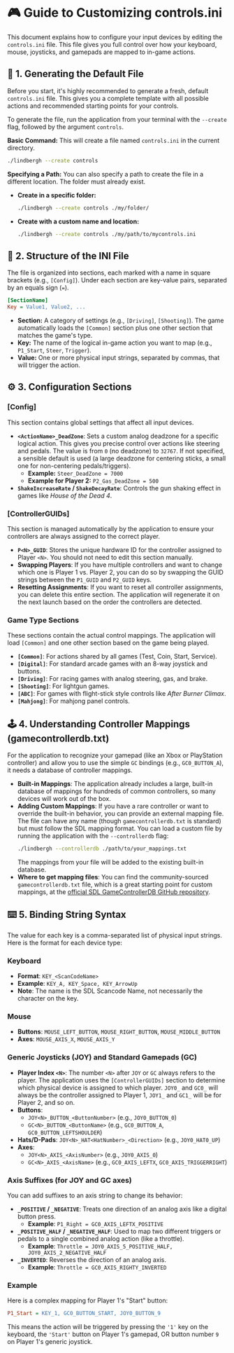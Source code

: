 # 🎮 Guide to Customizing controls.ini

This document explains how to configure your input devices by editing the `controls.ini` file. This file gives you full control over how your keyboard, mouse, joysticks, and gamepads are mapped to in-game actions.

## 📄 1. Generating the Default File

Before you start, it's highly recommended to generate a fresh, default `controls.ini` file. This gives you a complete template with all possible actions and recommended starting points for your controls.

To generate the file, run the application from your terminal with the `--create` flag, followed by the argument `controls`.

**Basic Command:**
This will create a file named `controls.ini` in the current directory.
```bash
./lindbergh --create controls
```

**Specifying a Path:**
You can also specify a path to create the file in a different location. The folder must already exist.

- **Create in a specific folder:**
  ```bash
  ./lindbergh --create controls ./my/folder/
  ```
- **Create with a custom name and location:**
  ```bash
  ./lindbergh --create controls ./my/path/to/mycontrols.ini
  ```

## 📂 2. Structure of the INI File

The file is organized into sections, each marked with a name in square brackets (e.g., `[Config]`). Under each section are key-value pairs, separated by an equals sign (`=`).

```ini
[SectionName]
Key = Value1, Value2, ...
```

- **Section:** A category of settings (e.g., `[Driving]`, `[Shooting]`). The game automatically loads the `[Common]` section plus one other section that matches the game's type.
- **Key:** The name of the logical in-game action you want to map (e.g., `P1_Start`, `Steer`, `Trigger`).
- **Value:** One or more physical input strings, separated by commas, that will trigger the action.

## ⚙️ 3. Configuration Sections

### [Config]

This section contains global settings that affect all input devices.

- **`<ActionName>_DeadZone`**: Sets a custom analog deadzone for a specific logical action. This gives you precise control over actions like steering and pedals. The value is from `0` (no deadzone) to `32767`. If not specified, a sensible default is used (a large deadzone for centering sticks, a small one for non-centering pedals/triggers).
  - **Example:** `Steer_DeadZone = 7000`
  - **Example for Player 2:** `P2_Gas_DeadZone = 500`
- **`ShakeIncreaseRate` / `ShakeDecayRate`**: Controls the gun shaking effect in games like *House of the Dead 4*.

### [ControllerGUIDs]

This section is managed automatically by the application to ensure your controllers are always assigned to the correct player.

- **`P<N>_GUID`**: Stores the unique hardware ID for the controller assigned to Player `<N>`. You should not need to edit this section manually.
- **Swapping Players**: If you have multiple controllers and want to change which one is Player 1 vs. Player 2, you can do so by swapping the GUID strings between the `P1_GUID` and `P2_GUID` keys.
- **Resetting Assignments**: If you want to reset all controller assignments, you can delete this entire section. The application will regenerate it on the next launch based on the order the controllers are detected.

### Game Type Sections

These sections contain the actual control mappings. The application will load `[Common]` and one other section based on the game being played.

-   **`[Common]`**: For actions shared by all games (Test, Coin, Start, Service).
-   **`[Digital]`**: For standard arcade games with an 8-way joystick and buttons.
-   **`[Driving]`**: For racing games with analog steering, gas, and brake.
-   **`[Shooting]`**: For lightgun games.
-   **`[ABC]`**: For games with flight-stick style controls like *After Burner Climax*.
-   **`[Mahjong]`**: For mahjong panel controls.

## 🕹️ 4. Understanding Controller Mappings (gamecontrollerdb.txt)

For the application to recognize your gamepad (like an Xbox or PlayStation controller) and allow you to use the simple `GC` bindings (e.g., `GC0_BUTTON_A`), it needs a database of controller mappings.

-   **Built-in Mappings**: The application already includes a large, built-in database of mappings for hundreds of common controllers, so many devices will work out of the box.
-   **Adding Custom Mappings**: If you have a rare controller or want to override the built-in behavior, you can provide an external mapping file. The file can have any name (though `gamecontrollerdb.txt` is standard) but must follow the SDL mapping format. You can load a custom file by running the application with the `--controllerdb` flag:
    ```bash
    ./lindbergh --controllerdb ./path/to/your_mappings.txt
    ```
    The mappings from your file will be added to the existing built-in database.
-   **Where to get mapping files**: You can find the community-sourced `gamecontrollerdb.txt` file, which is a great starting point for custom mappings, at the [official SDL GameControllerDB GitHub repository](https://github.com/gabomdq/SDL_GameControllerDB).

## ⌨️ 5. Binding String Syntax

The value for each key is a comma-separated list of physical input strings. Here is the format for each device type:

### Keyboard

-   **Format**: `KEY_<ScanCodeName>`
-   **Example**: `KEY_A, KEY_Space, KEY_ArrowUp`
-   **Note**: The name is the SDL Scancode Name, not necessarily the character on the key.

### Mouse

-   **Buttons**: `MOUSE_LEFT_BUTTON`, `MOUSE_RIGHT_BUTTON`, `MOUSE_MIDDLE_BUTTON`
-   **Axes**: `MOUSE_AXIS_X`, `MOUSE_AXIS_Y`

### Generic Joysticks (JOY) and Standard Gamepads (GC)

-   **Player Index `<N>`**: The number `<N>` after `JOY` or `GC` always refers to the player. The application uses the `[ControllerGUIDs]` section to determine which physical device is assigned to which player. `JOY0_` and `GC0_` will always be the controller assigned to Player 1, `JOY1_` and `GC1_` will be for Player 2, and so on.
-   **Buttons**:
    -   `JOY<N>_BUTTON_<ButtonNumber>` (e.g., `JOY0_BUTTON_0`)
    -   `GC<N>_BUTTON_<ButtonName>` (e.g., `GC0_BUTTON_A`, `GC0_BUTTON_LEFTSHOULDER`)
-   **Hats/D-Pads**: `JOY<N>_HAT<HatNumber>_<Direction>` (e.g., `JOY0_HAT0_UP`)
-   **Axes**:
    -   `JOY<N>_AXIS_<AxisNumber>` (e.g., `JOY0_AXIS_0`)
    -   `GC<N>_AXIS_<AxisName>` (e.g., `GC0_AXIS_LEFTX`, `GC0_AXIS_TRIGGERRIGHT`)

### Axis Suffixes (for JOY and GC axes)

You can add suffixes to an axis string to change its behavior:

-   **`_POSITIVE` / `_NEGATIVE`**: Treats one direction of an analog axis like a digital button press.
    -   **Example**: `P1_Right = GC0_AXIS_LEFTX_POSITIVE`
-   **`_POSITIVE_HALF` / `_NEGATIVE_HALF`**: Used to map two different triggers or pedals to a single combined analog action (like a throttle).
    -   **Example**: `Throttle = JOY0_AXIS_5_POSITIVE_HALF, JOY0_AXIS_2_NEGATIVE_HALF`
-   **`_INVERTED`**: Reverses the direction of an analog axis.
    -   **Example**: `Throttle = GC0_AXIS_RIGHTY_INVERTED`

### Example

Here is a complex mapping for Player 1's "Start" button:

```ini
P1_Start = KEY_1, GC0_BUTTON_START, JOY0_BUTTON_9
```

This means the action will be triggered by pressing the `'1'` key on the keyboard, the `'Start'` button on Player 1's gamepad, OR button number `9` on Player 1's generic joystick.